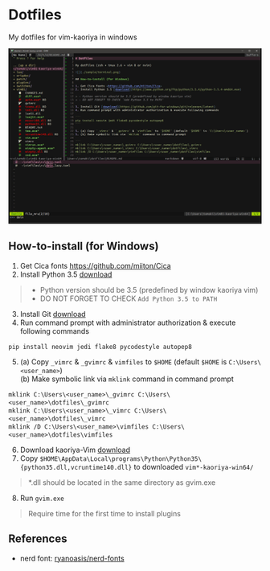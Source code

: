 # Dotfiles

My dotfiles for vim-kaoriya in windows

![](./sample/gvim.jpg)

## How-to-install (for Windows)

1. Get Cica fonts <https://github.com/miiton/Cica>
2. Install Python 3.5 [download](https://www.python.org/ftp/python/3.5.4/python-3.5.4-amd64.exe)

> - Python version should be 3.5 (predefined by window kaoriya vim)
> - DO NOT FORGET TO CHECK `Add Python 3.5 to PATH`

3. Install Git [download](https://github.com/git-for-windows/git/releases/latest)
4. Run command prompt with administrator authorization & execute following commands

```
pip install neovim jedi flake8 pycodestyle autopep8
```

5. (a) Copy `_vimrc` & `_gvimrc` & `vimfiles` to `$HOME` (default `$HOME` is `C:\Users\<user_name>`)  
(b) Make symbolic link via `mklink` command in command prompt

```
mklink C:\Users\<user_name>\_gvimrc C:\Users\<user_name>\dotfiles\_gvimrc
mklink C:\Users\<user_name>\_vimrc C:\Users\<user_name>\dotfiles\_vimrc
mklink /D C:\Users\<user_name>\vimfiles C:\Users\<user_name>\dotfiles\vimfiles
```

6. Download kaoriya-Vim [download](http://vim-jp.org/redirects/koron/vim-kaoriya/latest/win64/)
7. Copy `$HOME\AppData\Local\programs\Python\Python35\{python35.dll,vcruntime140.dll}` to downloaded `vim*-kaoriya-win64/`

> *.dll should be located in the same directory as gvim.exe

8. Run `gvim.exe`

> Require time for the first time to install plugins

## References

- nerd font: [ryanoasis/nerd-fonts](https://github.com/ryanoasis/nerd-fonts)

